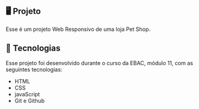 ## 🖥️ Projeto
Esse é um projeto Web Responsivo de uma loja Pet Shop.

## 🚀 Tecnologias 
Esse projeto foi desenvolvido durante o curso da EBAC, módulo 11, com as seguintes tecnologias:

- HTML 
- CSS
- javaScript
- Git e Github
